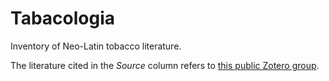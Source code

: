 # Tabacologia

Inventory of Neo-Latin tobacco literature.

The literature cited in the *Source* column refers to [this public Zotero group](https://www.zotero.org/groups/4377321/neo-latin_tobacco_literature).
